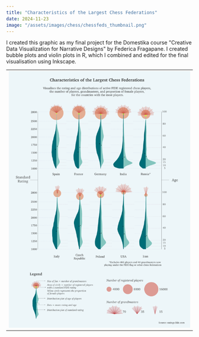 ```yaml
---
title: "Characteristics of the Largest Chess Federations"
date: 2024-11-23
image: "/assets/images/chess/chessfeds_thumbnail.png"
---
```


I created this graphic as my final project for the Domestika course "Creative Data Visualization for Narrative Designs" by Federica Fragapane. I created bubble plots and violin plots in R, which I combined and edited for the final visualisation using Inkscape.

|                                                                     |
| :-----------------------------------------------------------------: |
| ![Chess Federations](/assets/images/chess/chessfeds.png)            |